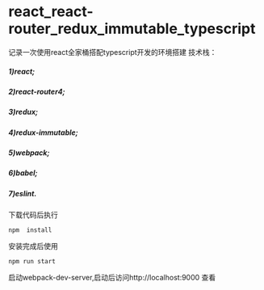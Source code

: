 # react_react-router_redux_immutable_typescript
记录一次使用react全家桶搭配typescript开发的环境搭建
技术栈：
##### 1)react;
##### 2)react-router4;
##### 3)redux;
##### 4)redux-immutable;
##### 5)webpack;
##### 6)babel;
##### 7)eslint.


下载代码后执行
```$xslt
npm  install
```
安装完成后使用
```$xslt
npm run start
```
启动webpack-dev-server,启动后访问http://localhost:9000    查看
